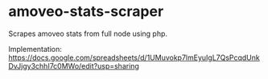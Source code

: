 # amoveo-stats-scraper
Scrapes amoveo stats from full node using php.

Implementation: https://docs.google.com/spreadsheets/d/1UMuvokp7lmEyuIgL7QsPcqdUnkDvJjgy3chhI7c0MWo/edit?usp=sharing